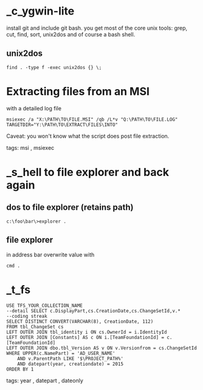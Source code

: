 # _c_ygwin-lite

install git and include git bash. you get most of the core unix tools: grep, cut, find, sort, unix2dos and of course a bash shell.

## unix2dos

```
find . -type f -exec unix2dos {} \;
```

# Extracting files from an MSI 

with a detailed log file 

```msiexec /a "X:\PATH\TO\FILE.MSI" /qb /L*v "Q:\PATH\TO\FILE.LOG" TARGETDIR="Y:\PATH\TO\EXTRACT\FILES\INTO"```



Caveat: you won't know what the script does post file extraction.

tags: msi , msiexec
# _s_hell to file explorer and back again

## dos to file explorer (retains path)

```c:\foo\bar\>explorer .```

## file explorer

in address bar overwrite value with

```cmd .```

# _t_fs

```
USE TFS_YOUR_COLLECTION_NAME
--detail SELECT c.DisplayPart,cs.CreationDate,cs.ChangeSetId,v.*
--coding streak
SELECT DISTINCT CONVERT(VARCHAR(8), CreationDate, 112)
FROM tbl_ChangeSet cs
LEFT OUTER JOIN tbl_identity i ON cs.OwnerId = i.IdentityId
LEFT OUTER JOIN [Constants] AS c ON i.[TeamFoundationId] = c.[TeamFoundationId]
LEFT OUTER JOIN dbo.tbl_Version AS v ON v.Versionfrom = cs.ChangeSetId
WHERE UPPER(c.NamePart) = 'AD_USER_NAME'
	AND v.ParentPath LIKE '$\PROJECT_PATH%'
	AND datepart(year, creationdate) = 2015
ORDER BY 1
```

tags: year , datepart , dateonly
